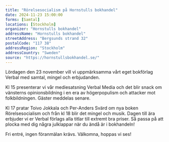 ```yaml
---
title: "Rörelsesocialism på Hornstulls bokhandel"
date: 2024-11-23 15:00:00
forms: [Samtal]
locations: [Stockholm]
organizer: "Hornstulls bokhandel"
addressName: "Hornstulls bokhandel"
streetAddress: "Bergsunds strand 32"
postalCode: "117 38"
addressRegion: "Stockholm"
addressCountry: "Sweden"
source: "https://hornstullsbokhandel.se/"
---
```

Lördagen den 23 november vill vi uppmärksamma vårt eget bokförlag Verbal med samtal, mingel och erbjudanden.

Kl 15 presenterar vi vår mediesatsning Verbal Media och det blir snack om vänsterns opinionsbildning i en era av högerpopulism och attacker mot folkbildningen. Gäster meddelas senare.

Kl 17 pratar Toivo Jokkala och Per-Anders Svärd om nya boken Rörelsesocialism och från kl 18 blir det mingel och musik. Dagen till ära erbjuder vi er Verbal förlags alla titlar till extremt bra priser. Så passa på att plocka med dig några julklappar när du ändå är i bokhandeln!

Fri entré, ingen föranmälan krävs. Välkomna, hoppas vi ses!